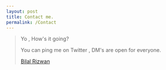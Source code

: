 ```yaml
---
layout: post
title: Contact me.
permalink: /Contact
---
```



>Yo , How's it going? 
>
>You can ping me on Twitter , DM's are open for everyone.
>
>[Bilal Rizwan](https://www.twitter.com/bilal__rizwan)